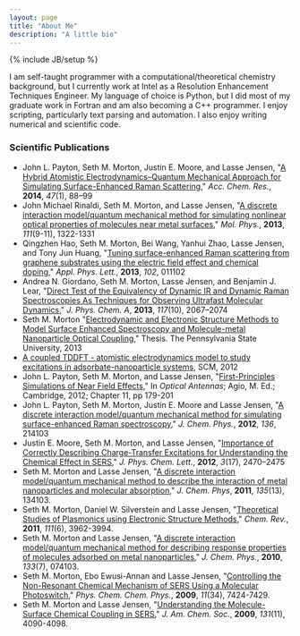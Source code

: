 ```yaml
---
layout: page
title: "About Me"
description: "A little bio"
---
```

{% include JB/setup %}

I am self-taught programmer with a computational/theoretical chemistry background, but
I currently work at Intel as a Resolution Enhancement Techniques Engineer.
My language of choice is Python, but I did most of my graduate work in Fortran and
am also becoming a C++ programmer. I enjoy scripting, particularly text parsing
and automation. I also enjoy writing numerical and scientific code.

### Scientific Publications

 - John L. Payton, Seth M. Morton, Justin E. Moore, and Lasse Jensen, "[A Hybrid Atomistic Electrodynamics–Quantum Mechanical Approach for Simulating Surface-Enhanced Raman Scattering](http://dx.doi.org/10.1021/ar400075r)," *Acc. Chem. Res.*, **2014**, *47*(1), 88–99
 - John Michael Rinaldi, Seth M. Morton, and Lasse Jensen, "[A discrete interaction model/quantum mechanical method for simulating nonlinear optical properties of molecules near metal surfaces](http://dx.doi.org/10.1080/00268976.2013.793419)," *Mol. Phys.*, **2013**, *111*(9-11), 1322-1331
 - Qingzhen Hao, Seth M. Morton, Bei Wang, Yanhui Zhao, Lasse Jensen, and Tony Jun Huang, "[Tuning surface-enhanced Raman scattering from graphene substrates using the electric field effect and chemical doping](http://dx.doi.org/10.1063/1.4755756)," *Appl. Phys. Lett.*, **2013**, *102*, 011102
 - Andrea N. Giordano, Seth M. Morton, Lasse Jensen, and Benjamin J. Lear, "[Direct Test of the Equivalency of Dynamic IR and Dynamic Raman Spectroscopies As Techniques for Observing Ultrafast Molecular Dynamics](http://dx.doi.org/10.1021/jp400696f)," *J. Phys. Chem. A*, **2013**, *117*(10), 2067–2074
 - Seth M. Morton "[Electrodynamic and Electronic Structure Methods to Model Surface Enhanced Spectroscopy and Molecule-metal Nanoparticle Optical Coupling](https://etda.libraries.psu.edu/paper/15248/)," Thesis. The Pennsylvania State University, 2013
 - [A coupled TDDFT - atomistic electrodynamics model to study excitations in adsorbate-nanoparticle systems](http://www.scm.com/News/ScienceWithSCM/TDDFT_AtomisticElectrodynamics.html), SCM, 2012
 - John L. Payton, Seth M. Morton, and Lasse Jensen, "[First-Principles Simulations of Near Field Effects](http://www.cambridge.org/us/academic/subjects/engineering/electronic-optoelectronic-devices-and-nanotechnology/optical-antennas)," In *Optical Antennas*; Agio, M. Ed.; Cambridge, 2012; Chapter 11, pp 179-201
 - John L. Payton, Seth M. Morton, Justin E. Moore and Lasse Jensen, "[A discrete interaction model/quantum mechanical method for simulating surface-enhanced Raman spectroscopy](http://dx.doi.org/10.1063/1.4722755)," *J. Chem. Phys.*, **2012**, *136*, 214103
 - Justin E. Moore, Seth M. Morton, and Lasse Jensen, "[Importance of Correctly Describing Charge-Transfer Excitations for Understanding the Chemical Effect in SERS](http://dx.doi.org/10.1021/jz300492p)," *J. Phys. Chem. Lett.*, **2012**, *3*(17), 2470–2475
 - Seth M. Morton and Lasse Jensen, "[A discrete interaction model/quantum mechanical method to describe the interaction of metal nanoparticles and molecular absorption](http://scitation.aip.org/content/aip/journal/jcp/135/13/10.1063/1.3643381)," *J. Chem. Phys*, **2011**, *135*(13), 134103.
 - Seth M. Morton, Daniel W. Silverstein and Lasse Jensen, "[Theoretical Studies of Plasmonics using Electronic Structure Methods](http://pubs.acs.org/doi/pdf/10.1021/cr100265f)," *Chem. Rev.*, **2011**, *111*(6), 3962-3994.
 - Seth M. Morton and Lasse Jensen, "[A discrete interaction model/quantum mechanical method for describing response properties of molecules adsorbed on metal nanoparticles](http://scitation.aip.org/content/aip/journal/jcp/133/7/10.1063/1.3457365)," *J. Chem. Phys.*, **2010**, *133*(7), 074103.
 - Seth M. Morton, Ebo Ewusi-Annan and Lasse Jensen, "[Controlling the Non-Resonant Chemical Mechanism of SERS Using a Molecular Photoswitch](http://pubs.rsc.org/en/content/articlelanding/2009/cp/b904745j)," *Phys. Chem. Chem. Phys.*, **2009**, *11*(34), 7424-7429.
 - Seth M. Morton and Lasse Jensen, "[Understanding the Molecule-Surface Chemical Coupling in SERS](http://pubs.acs.org/doi/abs/10.1021/ja809143c)," *J. Am. Chem. Soc.*, **2009**, *131*(11), 4090-4098.
